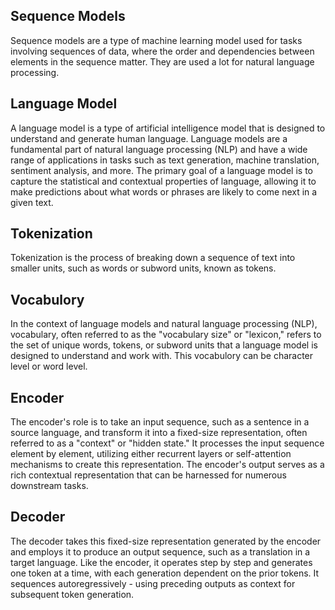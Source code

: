 ## Sequence Models
Sequence models are a type of machine learning model used for tasks involving sequences of data, where the order and dependencies between elements in the sequence matter. They are used a lot for natural language processing.

## Language Model
A language model is a type of artificial intelligence model that is designed to understand and generate human language. Language models are a fundamental part of natural language processing (NLP) and have a wide range of applications in tasks such as text generation, machine translation, sentiment analysis, and more. The primary goal of a language model is to capture the statistical and contextual properties of language, allowing it to make predictions about what words or phrases are likely to come next in a given text.

## Tokenization 
Tokenization is the process of breaking down a sequence of text into smaller units, such as words or subword units, known as tokens.

## Vocabulory
In the context of language models and natural language processing (NLP), vocabulary, often referred to as the "vocabulary size" or "lexicon," refers to the set of unique words, tokens, or subword units that a language model is designed to understand and work with. This vocabulory can be character level or word level.

## Encoder
The encoder's role is to take an input sequence, such as a sentence in a source language, and transform it into a fixed-size representation, often referred to as a "context" or "hidden state." It processes the input sequence element by element, utilizing either recurrent layers or self-attention mechanisms to create this representation. The encoder's output serves as a rich contextual representation that can be harnessed for numerous downstream tasks.

## Decoder
The decoder takes this fixed-size representation generated by the encoder and employs it to produce an output sequence, such as a translation in a target language. Like the encoder, it operates step by step and generates one token at a time, with each generation dependent on the prior tokens. It sequences autoregressively - using preceding outputs as context for subsequent token generation. 
